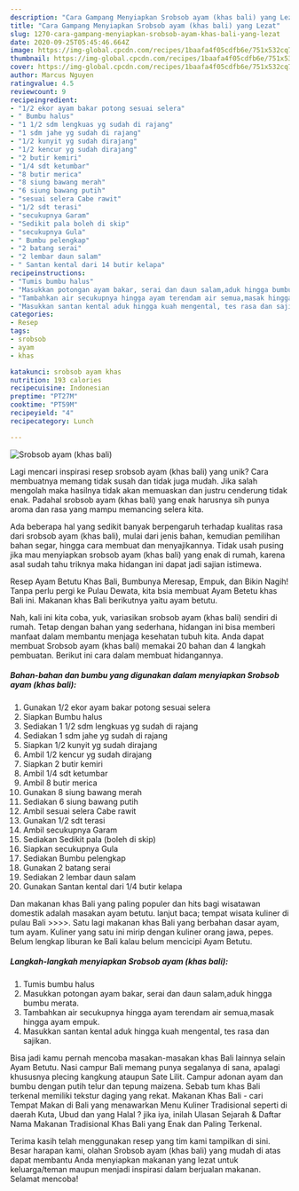 ```yaml
---
description: "Cara Gampang Menyiapkan Srobsob ayam (khas bali) yang Lezat"
title: "Cara Gampang Menyiapkan Srobsob ayam (khas bali) yang Lezat"
slug: 1270-cara-gampang-menyiapkan-srobsob-ayam-khas-bali-yang-lezat
date: 2020-09-25T05:45:46.664Z
image: https://img-global.cpcdn.com/recipes/1baafa4f05cdfb6e/751x532cq70/srobsob-ayam-khas-bali-foto-resep-utama.jpg
thumbnail: https://img-global.cpcdn.com/recipes/1baafa4f05cdfb6e/751x532cq70/srobsob-ayam-khas-bali-foto-resep-utama.jpg
cover: https://img-global.cpcdn.com/recipes/1baafa4f05cdfb6e/751x532cq70/srobsob-ayam-khas-bali-foto-resep-utama.jpg
author: Marcus Nguyen
ratingvalue: 4.5
reviewcount: 9
recipeingredient:
- "1/2 ekor ayam bakar potong sesuai selera"
- " Bumbu halus"
- "1 1/2 sdm lengkuas yg sudah di rajang"
- "1 sdm jahe yg sudah di rajang"
- "1/2 kunyit yg sudah dirajang"
- "1/2 kencur yg sudah dirajang"
- "2 butir kemiri"
- "1/4 sdt ketumbar"
- "8 butir merica"
- "8 siung bawang merah"
- "6 siung bawang putih"
- "sesuai selera Cabe rawit"
- "1/2 sdt terasi"
- "secukupnya Garam"
- "Sedikit pala boleh di skip"
- "secukupnya Gula"
- " Bumbu pelengkap"
- "2 batang serai"
- "2 lembar daun salam"
- " Santan kental dari 14 butir kelapa"
recipeinstructions:
- "Tumis bumbu halus"
- "Masukkan potongan ayam bakar, serai dan daun salam,aduk hingga bumbu merata."
- "Tambahkan air secukupnya hingga ayam terendam air semua,masak hingga ayam empuk."
- "Masukkan santan kental aduk hingga kuah mengental, tes rasa dan sajikan."
categories:
- Resep
tags:
- srobsob
- ayam
- khas

katakunci: srobsob ayam khas 
nutrition: 193 calories
recipecuisine: Indonesian
preptime: "PT27M"
cooktime: "PT59M"
recipeyield: "4"
recipecategory: Lunch

---
```



![Srobsob ayam (khas bali)](https://img-global.cpcdn.com/recipes/1baafa4f05cdfb6e/751x532cq70/srobsob-ayam-khas-bali-foto-resep-utama.jpg)

Lagi mencari inspirasi resep srobsob ayam (khas bali) yang unik? Cara membuatnya memang tidak susah dan tidak juga mudah. Jika salah mengolah maka hasilnya tidak akan memuaskan dan justru cenderung tidak enak. Padahal srobsob ayam (khas bali) yang enak harusnya sih punya aroma dan rasa yang mampu memancing selera kita.

Ada beberapa hal yang sedikit banyak berpengaruh terhadap kualitas rasa dari srobsob ayam (khas bali), mulai dari jenis bahan, kemudian pemilihan bahan segar, hingga cara membuat dan menyajikannya. Tidak usah pusing jika mau menyiapkan srobsob ayam (khas bali) yang enak di rumah, karena asal sudah tahu triknya maka hidangan ini dapat jadi sajian istimewa.

Resep Ayam Betutu Khas Bali, Bumbunya Meresap, Empuk, dan Bikin Nagih! Tanpa perlu pergi ke Pulau Dewata, kita bsia membuat Ayam Betetu khas Bali ini. Makanan khas Bali berikutnya yaitu ayam betutu.


Nah, kali ini kita coba, yuk, variasikan srobsob ayam (khas bali) sendiri di rumah. Tetap dengan bahan yang sederhana, hidangan ini bisa memberi manfaat dalam membantu menjaga kesehatan tubuh kita. Anda dapat membuat Srobsob ayam (khas bali) memakai 20 bahan dan 4 langkah pembuatan. Berikut ini cara dalam membuat hidangannya.

<!--inarticleads1-->

##### Bahan-bahan dan bumbu yang digunakan dalam menyiapkan Srobsob ayam (khas bali):

1. Gunakan 1/2 ekor ayam bakar potong sesuai selera
1. Siapkan  Bumbu halus
1. Sediakan 1 1/2 sdm lengkuas yg sudah di rajang
1. Sediakan 1 sdm jahe yg sudah di rajang
1. Siapkan 1/2 kunyit yg sudah dirajang
1. Ambil 1/2 kencur yg sudah dirajang
1. Siapkan 2 butir kemiri
1. Ambil 1/4 sdt ketumbar
1. Ambil 8 butir merica
1. Gunakan 8 siung bawang merah
1. Sediakan 6 siung bawang putih
1. Ambil sesuai selera Cabe rawit
1. Gunakan 1/2 sdt terasi
1. Ambil secukupnya Garam
1. Sediakan Sedikit pala (boleh di skip)
1. Siapkan secukupnya Gula
1. Sediakan  Bumbu pelengkap
1. Gunakan 2 batang serai
1. Sediakan 2 lembar daun salam
1. Gunakan  Santan kental dari 1/4 butir kelapa


Dan makanan khas Bali yang paling populer dan hits bagi wisatawan domestik adalah masakan ayam betutu. lanjut baca; tempat wisata kuliner di pulau Bali &gt;&gt;&gt;&gt;. Satu lagi makanan khas Bali yang berbahan dasar ayam, tum ayam. Kuliner yang satu ini mirip dengan kuliner orang jawa, pepes. Belum lengkap liburan ke Bali kalau belum mencicipi Ayam Betutu. 

<!--inarticleads2-->

##### Langkah-langkah menyiapkan Srobsob ayam (khas bali):

1. Tumis bumbu halus
1. Masukkan potongan ayam bakar, serai dan daun salam,aduk hingga bumbu merata.
1. Tambahkan air secukupnya hingga ayam terendam air semua,masak hingga ayam empuk.
1. Masukkan santan kental aduk hingga kuah mengental, tes rasa dan sajikan.


Bisa jadi kamu pernah mencoba masakan-masakan khas Bali lainnya selain Ayam Betutu. Nasi campur Bali memang punya segalanya di sana, apalagi khususnya plecing kangkung ataupun Sate Lilit. Campur adonan ayam dan bumbu dengan putih telur dan tepung maizena. Sebab tum khas Bali terkenal memiliki tekstur daging yang rekat. Makanan Khas Bali - cari Tempat Makan di Bali yang menawarkan Menu Kuliner Tradisional seperti di daerah Kuta, Ubud dan yang Halal ? jika iya, inilah Ulasan Sejarah &amp; Daftar Nama Makanan Tradisional Khas Bali yang Enak dan Paling Terkenal. 

Terima kasih telah menggunakan resep yang tim kami tampilkan di sini. Besar harapan kami, olahan Srobsob ayam (khas bali) yang mudah di atas dapat membantu Anda menyiapkan makanan yang lezat untuk keluarga/teman maupun menjadi inspirasi dalam berjualan makanan. Selamat mencoba!
